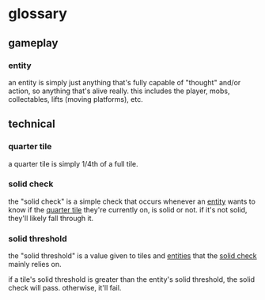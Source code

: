 <!--
    created: June 17th, 2024
    updated: June 17th, 2024
-->

# glossary

## gameplay

### entity
an entity is simply just anything that's fully capable of "thought" and/or action, so anything that's alive really. this includes the player, mobs, collectables, lifts (moving platforms), etc.

## technical

### quarter tile
a quarter tile is simply 1/4th of a full tile.

### solid check
the "solid check" is a simple check that occurs whenever an [entity](#entity) wants to know if the [quarter tile](#quarter-tile) they're currently on, is solid or not. if it's not solid, they'll likely fall through it.

### solid threshold
the "solid threshold" is a value given to tiles and [entities](#entity) that the [solid check](#solid-check) mainly relies on.

if a tile's solid threshold is greater than the entity's solid threshold, the solid check will pass. otherwise, it'll fail.